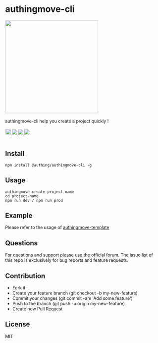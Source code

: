 # authingmove-cli

<div>
  <img width="300" src="https://files.authing.co/authing-console/authing-logo-new-20210924.svg" />
</div>

<br />

<div>authingmove-cli help you create a project quickly !</div>

<br />

<div>
  <a href="https://www.npmjs.com/package/@authing/authingmove-cli">
    <img src="https://badge.fury.io/js/@authing%2Fauthingmove-cli.svg" alt="npm version" height="18">
  </a>
  <a href="https://forum.authing.cn/" target="_blank">
    <img src="https://img.shields.io/badge/chat-forum-blue" />
  </a>
  <a href="https://github.com/Authing/authingmove-cli" target="_blank">
    <img src="https://img.shields.io/badge/License-MIT-success" />
  </a>
  <a href="javascript:;" target="_blank">
    <img src="https://img.shields.io/badge/node-%3E=12-green.svg" />
  </a>
</div>

<br />

## Install

``` shell
npm install @authing/authingmove-cli -g
```

## Usage

``` shell
authingmove create project-name
cd project-name
npm run dev / npm run prod
```

## Example

Please refer to the usage of [authingmove-template](https://github.com/Authing/authingmove-template#usage)

## Questions

For questions and support please use the [official forum](https://forum.authing.cn/). The issue list of this repo is exclusively for bug reports and feature requests.

## Contribution

- Fork it
- Create your feature branch (git checkout -b my-new-feature)
- Commit your changes (git commit -am 'Add some feature')
- Push to the branch (git push -u origin my-new-feature)
- Create new Pull Request

## License

MIT

